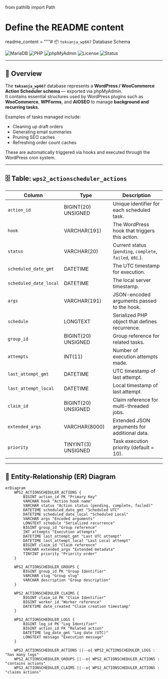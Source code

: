 from pathlib import Path

# Define the README content
readme_content = """# 📦 `teksanja_wp667` Database Schema

![MariaDB](https://img.shields.io/badge/MariaDB-10.3.39-blue.svg?logo=mariadb&logoColor=white)
![PHP](https://img.shields.io/badge/PHP-7.2.30-777BB4.svg?logo=php&logoColor=white)
![phpMyAdmin](https://img.shields.io/badge/phpMyAdmin-5.1.1-orange.svg?logo=phpmyadmin&logoColor=white)
![License](https://img.shields.io/badge/license-MIT-green.svg)
![Status](https://img.shields.io/badge/status-stable-brightgreen)

---

## 🧩 Overview

The **`teksanja_wp667`** database represents a **WordPress / WooCommerce Action Scheduler schema** — exported via phpMyAdmin.  
It contains essential structures used by WordPress plugins such as **WooCommerce**, **WPForms**, and **AIOSEO** to manage **background and recurring tasks**.

Examples of tasks managed include:
- Cleaning up draft orders  
- Generating email summaries  
- Pruning SEO caches  
- Refreshing order count caches  

These are automatically triggered via hooks and executed through the WordPress cron system.

---

## 🗄️ Table: `wps2_actionscheduler_actions`

| Column | Type | Description |
|--------|------|-------------|
| `action_id` | BIGINT(20) UNSIGNED | Unique identifier for each scheduled task. |
| `hook` | VARCHAR(191) | The WordPress hook that triggers this action. |
| `status` | VARCHAR(20) | Current status (`pending`, `complete`, `failed`, etc.). |
| `scheduled_date_gmt` | DATETIME | The UTC timestamp for execution. |
| `scheduled_date_local` | DATETIME | The local server timestamp. |
| `args` | VARCHAR(191) | JSON-encoded arguments passed to the hook. |
| `schedule` | LONGTEXT | Serialized PHP object that defines recurrence. |
| `group_id` | BIGINT(20) UNSIGNED | Group reference for related tasks. |
| `attempts` | INT(11) | Number of execution attempts made. |
| `last_attempt_gmt` | DATETIME | UTC timestamp of last attempt. |
| `last_attempt_local` | DATETIME | Local timestamp of last attempt. |
| `claim_id` | BIGINT(20) UNSIGNED | Claim reference for multi-threaded jobs. |
| `extended_args` | VARCHAR(8000) | Extended JSON arguments for additional data. |
| `priority` | TINYINT(3) UNSIGNED | Task execution priority (default = 10). |

---

## 🧭 Entity-Relationship (ER) Diagram

```mermaid
erDiagram
    WPS2_ACTIONSCHEDULER_ACTIONS {
        BIGINT action_id PK "Primary Key"
        VARCHAR hook "Action hook name"
        VARCHAR status "Action status (pending, complete, failed)"
        DATETIME scheduled_date_gmt "Scheduled UTC"
        DATETIME scheduled_date_local "Scheduled Local"
        VARCHAR args "Encoded arguments"
        LONGTEXT schedule "Serialized recurrence"
        BIGINT group_id "Group reference"
        INT attempts "Execution attempts"
        DATETIME last_attempt_gmt "Last UTC attempt"
        DATETIME last_attempt_local "Last Local attempt"
        BIGINT claim_id "Claim reference"
        VARCHAR extended_args "Extended metadata"
        TINYINT priority "Priority order"
    }
    
    WPS2_ACTIONSCHEDULER_GROUPS {
        BIGINT group_id PK "Group Identifier"
        VARCHAR slug "Group slug"
        VARCHAR description "Group description"
    }

    WPS2_ACTIONSCHEDULER_CLAIMS {
        BIGINT claim_id PK "Claim Identifier"
        BIGINT worker_id "Worker reference"
        DATETIME date_created "Claim creation timestamp"
    }

    WPS2_ACTIONSCHEDULER_LOGS {
        BIGINT log_id PK "Log Identifier"
        BIGINT action_id FK "Related action"
        DATETIME log_date_gmt "Log date (UTC)"
        LONGTEXT message "Execution message"
    }

    WPS2_ACTIONSCHEDULER_ACTIONS ||--o{ WPS2_ACTIONSCHEDULER_LOGS : "has many logs"
    WPS2_ACTIONSCHEDULER_GROUPS ||--o{ WPS2_ACTIONSCHEDULER_ACTIONS : "contains actions"
    WPS2_ACTIONSCHEDULER_CLAIMS ||--o{ WPS2_ACTIONSCHEDULER_ACTIONS : "claims actions"
